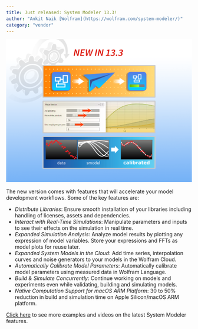 ```yaml
---
title: Just released: System Modeler 13.3!
author: "Ankit Naik [Wolfram](https://wolfram.com/system-modeler/)"
category: "vendor"
---
```

![Alt text](SystemModeler13-3.png 'System Modeler 13.3')

The new version comes with features that will accelerate your model development workflows. Some of the key features are:
- *Distribute Libraries*: Ensure smooth installation of your libraries including handling of licenses, assets and dependencies.
- *Interact with Real-Time Simulations*: Manipulate parameters and inputs to see their effects on the simulation in real time.
- *Expanded Simulation Analysis*: Analyze model results by plotting any expression of model variables. Store your expressions and FFTs as model plots for reuse later.
- *Expanded System Models in the Cloud*: Add time series, interpolation curves and noise generators to your models in the Wolfram Cloud.
- *Automatically Calibrate Model Parameters*: Automatically calibrate model parameters using measured data in Wolfram Language.
- *Build & Simulate Concurrently*: Continue working on models and experiments even while validating, building and simulating models.
- *Native Computation Support for macOS ARM Platform*: 30 to 50% reduction in build and simulation time on Apple Silicon/macOS ARM platform.

[Click here](https://www.wolfram.com/system-modeler/what-is-new) to see more examples and videos on the latest System Modeler features.
